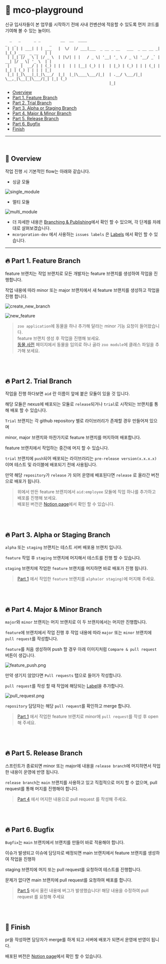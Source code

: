 # 👋 mco-playground
신규 입사자들이 본 업무를 시작하기 전에 사내 컨벤션에 적응할 수 있도록 먼저 코드를 기여해 볼 수 있는 놀이터.

```
  _   _      _ _         __  __  ____                                 _   _               _ 
 | | | | ___| | | ___   |  \/  |/ ___|___  _ __ _ __   ___  _ __ __ _| |_(_) ___  _ __   | |
 | |_| |/ _ \ | |/ _ \  | |\/| | |   / _ \| '__| '_ \ / _ \| '__/ _` | __| |/ _ \| '_ \  | |
 |  _  |  __/ | | (_) | | |  | | |__| (_) | |  | |_) | (_) | | | (_| | |_| | (_) | | | | |_|
 |_| |_|\___|_|_|\___/  |_|  |_|\____\___/|_|  | .__/ \___/|_|  \__,_|\__|_|\___/|_| |_| (_)
                                               |_|                                          
```


- [Overview](#-overview)
- [Part 1. Feature Branch](#-part-1-feature-branch)
- [Part 2. Trial Branch](#-part-2-trial-branch)
- [Part 3. Alpha or Staging Branch](#-part-3-alpha-or-staging-branch)
- [Part 4. Major & Minor Branch](#-part-4-major--minor-branch)
- [Part 5. Release Branch](#-part-5-release-branch)
- [Part 6. Bugfix](#-part-6-bugfix)
- [Finish](#-finish)
---
<br/>

## 🔭 Overview

작업 진행 시 기본적인 flow는 아래와 같습니다.

- 싱글 모듈

![single_module](./images/single_module.png)

- 멀티 모듈

![multi_module](./images/multi_module.png)

- 더 자세한 내용은 [Branching & Publishing](https://www.notion.so/mcorporation-dev/Branching-Publishing-350bb7baba4645f3bd4d69abb92cceee?pvs=4)에서 확인 할 수 있으며, 각 단계를 차례대로 살펴보겠습니다.
- `mcorporation-dev` 에서 사용하는 `issues labels` 은 [Labels](Labels.md) 에서 확인 할 수 있습니다.

---


## 🔥 Part 1. Feature Branch

feature 브랜치는 작업 브랜치로 모든 개발자는 feature 브랜치를 생성하여 작업을 진행합니다.

작업 내용에 따라 minor 또는 major 브랜치에서 새 feature 브랜치를 생성하고 작업을 진행 합니다.

![create_new_branch](./images/create_new_branch.png)

![new_feature](./images/new_feature.png)

> `zoo application`에 동물을 하나 추가해 달라는 minor 기능 요청이 들어왔습니다.  
> feature 브랜치 생성 후 작업을 진행해 보세요.  
> [동물 사전](http://animal.memozee.com/animal/Dic/) 페이지에서 동물을 임의로 하나 골라 `zoo module`에 클래스 파일을 추가해 보세요.

<br/>
<br/>

## 🔥 Part 2. Trial Branch

작업을 진행 하다보면 `aid` 란 이름이 앞에 붙은 모듈이 있을 것 입니다.

해당 모듈은 nexus에 배포되는 모듈로 `release`되거나 `trial`로 시작되는 브랜치를 통해 배포 할 수 있습니다.

`Trial` 브랜치는 각 github repository 별로 라이브러리가 존재할 경우 만들어져 있으며

minor, major 브랜치와 마찬가지로 feature 브랜치를 머지하여 배포합니다.

feature 브랜치에서 작업하는 중간에 머지 할 수 있습니다.

`trial` 브랜치에 `push`되어 배포되는 라이브러리는 `pre-release version(x.x.x.x)` 이며 테스트 및 라이블에 배포되기 전에 사용됩니다.

만약 해당 `repository`가 `release` 가 되어 운영에 배포된다면 `release` 로 올라간 버전으로 배포가 됩니다.

> 위에서 만든 feature 브랜치에서 `aid:employee` 모듈에 직업 하나를 추가하고 배포를 진행해 보세요.  
> 배포된 버전은 [Notion page](https://www.notion.so/mcorporation-dev/mco-playground-50d7d0a8e0694c2ca3c9ee27f1a25f02?pvs=4)에서 확인 할 수 있습니다.  


<br/>
<br/>

## 🔥 Part 3. Alpha or Staging Branch

`alpha` 또는 `staging` 브랜치는 테스트 서버 배포용 브랜치 입니다.

`feature` 작업 후 `staging` 브랜치에 머지해서 테스트를 진행 할 수 있습니다.

`staging` 브랜치에 작업한 `feature` 브랜치를 머지하면 바로 배포가 진행 됩니다.

> [Part 1](#-part-1-feature-branch) 에서 작업한 `feature` 브랜치를 `alpha(or staging)`에 머지해 주세요.


<br/>
<br/>


## 🔥 Part 4. Major & Minor Branch

`major`와 `minor` 브랜치는 머지 브랜치로 이 두 브랜치에서는 머지만 진행합니다.

`feature`에 브랜치에서 작업 진행 후 작업 내용에 따라 `major` 또는 `minor` 브랜치에 `pull request`를 작성합니다.

`feature`를 처음 생성하여 push 할 경우 아래 이미지처럼 `Compare & pull request` 버튼이 생깁니다.

![feature_push.png](images/feature_push.png)

만약 생기지 않았다면 `Pull requests` 탭으로 들어가 작성합니다.

`pull request`를 작성 할 때 작업에 해당되는 [Label](Labels.md)을 추가합니다.

![pull_request.png](images/pull_request.png)

`repository` 담당자는 해당 `pull request`를 확인하고 merge 합니다.

> [Part 1](#-part-1-feature-branch) 에서 작업한 feature 브랜치로 minor에 `pull request`를 작성 후 open해 주세요.


<br/>
<br/>

## 🔥 Part 5. Release Branch

스프린트가 종료되면 minor 또는 major에 내용을 `release branch`에 머지하면서 작업한 내용이 운영에 반영 됩니다.

`release branch`는 `main` 브랜치를 사용하고 있고 직접적으로 머지 할 수 없으며, pull request를 통해 머지를 진행해야 합니다.

> [Part 4](#-part-4-major--minor-branch) 에서 머지한 내용으로 pull request 를 작성해 주세요.


<br/>
<br/>

## 🔥 Part 6. Bugfix

`Bugfix`는 `main` 브랜치에서 브랜치를 만들어 바로 적용해야 합니다.

이슈가 발생되고 이슈에 담당자로 배정되면 main 브랜치에서 feature 브랜치를 생성하여 작업을 진행하

staging 브랜치에 머지 또는 pull request를 요청하여 테스트를 진행합니다.

문제가 없다면 main 브랜치에 pull request를 요청하여 배포를 합니다.

> [Part 5](#-part-5-release-branchmain) 에서 올린 내용에 버그가 발생했습니다! 해당 내용을 수정하여 pull request 를 요청해 주세요


<br/>
<br/>

## 🚀 Finish

pr을 작성하면 담당자가 merge를 하게 되고 서버에 배포가 되면서 운영에 반영이 됩니다.

배포된 버전은 [Notion page](https://www.notion.so/mcorporation-dev/mco-playground-50d7d0a8e0694c2ca3c9ee27f1a25f02?pvs=4)에서 확인 할 수 있습니다.
